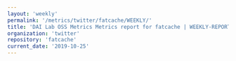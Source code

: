 ```yaml
---
layout: 'weekly'
permalink: '/metrics/twitter/fatcache/WEEKLY/'
title: 'DAI Lab OSS Metrics Metrics report for fatcache | WEEKLY-REPORT-2019-10-25'
organization: 'twitter'
repository: 'fatcache'
current_date: '2019-10-25'
---
```

